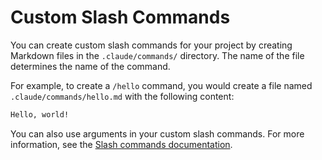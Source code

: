 # Custom Slash Commands

You can create custom slash commands for your project by creating Markdown files in the `.claude/commands/` directory. The name of the file determines the name of the command.

For example, to create a `/hello` command, you would create a file named `.claude/commands/hello.md` with the following content:

```markdown
Hello, world!
```

You can also use arguments in your custom slash commands. For more information, see the [Slash commands documentation](../../chapter-2-core-concepts-and-common-workflows/2-slash-commands.md).
